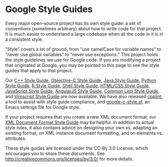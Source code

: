 Google Style Guides
===================

Every major open-source project has its own style guide: a set of conventions (sometimes arbitrary) about how to write code for that project. It is much easier to understand a large codebase when all the code in it is in a consistent style.

“Style” covers a lot of ground, from “use camelCase for variable names” to “never use global variables” to “never use exceptions.” This project holds the style guidelines we use for Google code. If you are modifying a project that originated at Google, you may be pointed to this page to see the style guides that apply to that project.

Our [C++ Style Guide][cpp], [Objective-C Style Guide][objc], [Java Style Guide][java], [Python Style Guide][py], [R Style Guide][r], [Shell Style Guide][sh], [HTML/CSS Style Guide][htmlcss], [JavaScript Style Guide][js], [AngularJS Style Guide][angular], [Common Lisp Style Guide][cl], and [Vimscript Style Guide][vim] are now available. We have also released [cpplint][cpplint], a tool to assist with style guide compliance, and [google-c-style.el][emacs], an Emacs settings file for Google style.

If your project requires that you create a new XML document format, our [XML Document Format Style Guide][xml] may be helpful. In addition to actual style rules, it also contains advice on designing your own vs. adapting an existing format, on XML instance document formatting, and on elements vs. attributes.

These style guides are licensed under the CC-By 3.0 License, which encourages you to share these documents. See http://creativecommons.org/licenses/by/3.0/ for more details.

[cpp]: http://google.github.io/styleguide/cppguide.html
[objc]: http://google.github.io/styleguide/objcguide.xml
[java]: http://google.github.io/styleguide/javaguide.html
[py]: http://google.github.io/styleguide/pyguide.html
[r]: http://google.github.io/styleguide/Rguide.xml
[sh]: http://google.github.io/styleguide/shell.xml
[htmlcss]: http://google.github.io/styleguide/htmlcssguide.xml
[js]: http://google.github.io/styleguide/javascriptguide.xml
[angular]: http://google.github.io/styleguide/angularjs-google-style.html
[cl]: http://google.github.io/styleguide/lispguide.xml
[vim]: http://google.github.io/styleguide/vimscriptguide.xml
[cpplint]: https://github.com/google/styleguide/tree/gh-pages/cpplint
[emacs]: https://raw.githubusercontent.com/google/styleguide/gh-pages/google-c-style.el
[xml]: http://google.github.io/styleguide/xmlstyle.html
